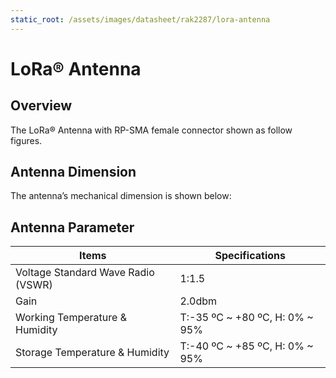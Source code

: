 ```yaml
---
static_root: /assets/images/datasheet/rak2287/lora-antenna
---
```


# LoRa® Antenna

## Overview

The LoRa® Antenna with RP-SMA female connector shown as follow figures.

<rk-img
  :src="`${$frontmatter.static_root}/hzbphazqkqanr4fe4xkt.png`"
  width="80%"
  figure-number="1"
  caption="LoRa® Antenna Overview"
/>

## Antenna Dimension

The antenna’s mechanical dimension is shown below:

<rk-img
  :src="`${$frontmatter.static_root}/kuoafieaibpi0p6u1izf.jpg`"
  width="80%"
  figure-number="2"
  caption="Antenna Dimension"
/>

## Antenna Parameter

| **Items**                          | **Specifications**             |
| ---------------------------------- | ------------------------------ |
| Voltage Standard Wave Radio (VSWR) | 1:1.5                          |
| Gain                               | 2.0dbm                         |
| Working Temperature &amp; Humidity | T:-35 ºC ~ +80 ºC, H: 0% ~ 95% |
| Storage Temperature &amp; Humidity | T:-40 ºC ~ +85 ºC, H: 0% ~ 95% |
